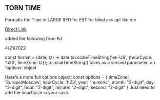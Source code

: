 ## TORN TIME

Formatts the Time in LARGE RED for EST for blind ass ppl like me

[Direct Link](https://github.com/awolfa/Torn-UserScripts/raw/main/Torn%20Time/Add%20Time.user.js)

added the following from Ed

4/21/2022

const format = (date, tz) => date.toLocaleTimeString('en-US', {hourCycle: 'h23', timeZone: tz});
 toLocalTimeString() takes as a second parameter, an 'options' object

Here's a more full options object:
 const options = { timeZone: 'Europe/Moscow', hourCycle: 'h23', year: "numeric", month: "2-digit", day: "2-digit", hour: "2-digit", minute: "2-digit", second: "2-digit" }
 Just need to add the hourCylce in your case.
